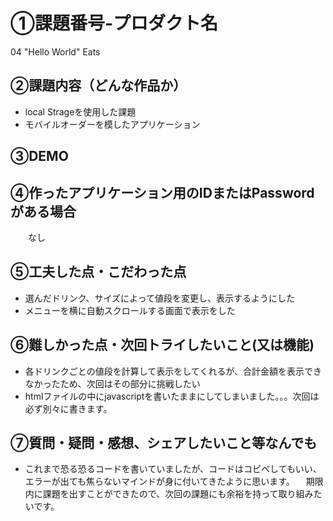 # ①課題番号-プロダクト名

   04 "Hello World" Eats

## ②課題内容（どんな作品か）

  - local Strageを使用した課題
  - モバイルオーダーを模したアプリケーション

## ③DEMO



## ④作ったアプリケーション用のIDまたはPasswordがある場合

　　なし

## ⑤工夫した点・こだわった点

  - 選んだドリンク、サイズによって値段を変更し、表示するようにした
  - メニューを横に自動スクロールする画面で表示をした

## ⑥難しかった点・次回トライしたいこと(又は機能)

  - 各ドリンクごとの値段を計算して表示をしてくれるが、合計金額を表示できなかったため、次回はその部分に挑戦したい
  - htmlファイルの中にjavascriptを書いたままにしてしまいました。。。次回は必ず別々に書きます。

## ⑦質問・疑問・感想、シェアしたいこと等なんでも

- これまで恐る恐るコードを書いていましたが、コードはコピペしてもいい、エラーが出ても焦らないマインドが身に付いてきたように思います。
　期限内に課題を出すことができたので、次回の課題にも余裕を持って取り組みたいです。
